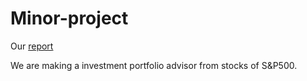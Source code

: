 # Minor-project
Our [report](https://www.overleaf.com/12196736rhvfvdbsqjhq)

We are making a investment portfolio advisor from stocks of S&P500.
